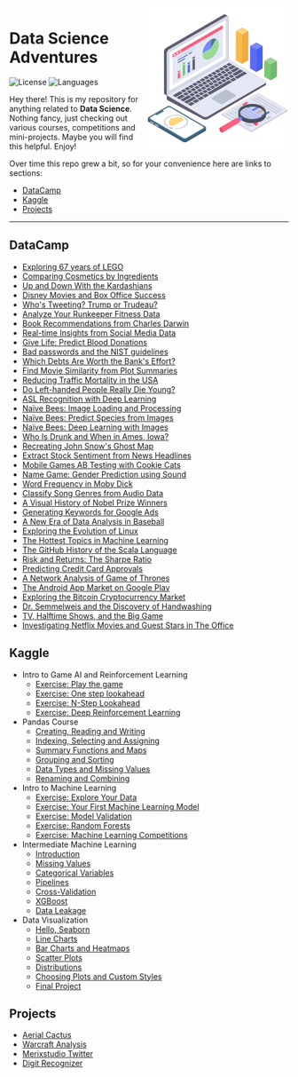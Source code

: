 <img src="header_icon.png" align="right" width="256" alt="header pic"/>

# Data Science Adventures

![License](https://img.shields.io/badge/license-MIT-green)
![Languages](https://img.shields.io/badge/languages-python-lightgrey)

Hey there! This is my repository for anything related to **Data Science**. Nothing fancy, just checking out various courses, competitions and mini-projects. Maybe you will find this helpful. Enjoy!

Over time this repo grew a bit, so for your convenience here are links to sections:

- [DataCamp](#datacamp)
- [Kaggle](#kaggle)
- [Projects](#projects)

---

## DataCamp

- [Exploring 67 years of LEGO](/data_courses/DataCamp/Exploring%2067%20years%20of%20LEGO/notebook.ipynb) 
- [Comparing Cosmetics by Ingredients](/data_courses/DataCamp/Comparing%20Cosmetics%20by%20Ingredients/notebook.ipynb) 
- [Up and Down With the Kardashians](/data_courses/DataCamp/Up%20and%20Down%20With%20the%20Kardashians/notebook.ipynb) 
- [Disney Movies and Box Office Success](/data_courses/DataCamp/Disney%20Movies%20and%20Box%20Office%20Success/notebook.ipynb) 
- [Who's Tweeting? Trump or Trudeau?](/data_courses/DataCamp/Who's%20Tweeting%3F%20Trump%20or%20Trudeau%3F/notebook.ipynb) 
- [Analyze Your Runkeeper Fitness Data](/data_courses/DataCamp/Analyze%20Your%20Runkeeper%20Fitness%20Data/notebook.ipynb) 
- [Book Recommendations from Charles Darwin](/data_courses/DataCamp/Book%20Recommendations%20from%20Charles%20Darwin/notebook.ipynb) 
- [Real-time Insights from Social Media Data](/data_courses/DataCamp/Real-time%20Insights%20from%20Social%20Media%20Data/notebook.ipynb) 
- [Give Life: Predict Blood Donations](/data_courses/DataCamp/Give%20Life:%20Predict%20Blood%20Donations/notebook.ipynb) 
- [Bad passwords and the NIST guidelines](/data_courses/DataCamp/Bad%20passwords%20and%20the%20NIST%20guidelines/notebook.ipynb) 
- [Which Debts Are Worth the Bank's Effort?](/data_courses/DataCamp/Which%20Debts%20Are%20Worth%20the%20Bank's%20Effort%3F/notebook.ipynb) 
- [Find Movie Similarity from Plot Summaries](/data_courses/DataCamp/Find%20Movie%20Similarity%20from%20Plot%20Summaries/notebook.ipynb) 
- [Reducing Traffic Mortality in the USA](/data_courses/DataCamp/Reducing%20Traffic%20Mortality%20in%20the%20USA/notebook.ipynb) 
- [Do Left-handed People Really Die Young?](/data_courses/DataCamp/Do%20Left-handed%20People%20Really%20Die%20Young%3F/notebook.ipynb) 
- [ASL Recognition with Deep Learning](/data_courses/DataCamp/ASL%20Recognition%20with%20Deep%20Learning/notebook.ipynb) 
- [Naïve Bees: Image Loading and Processing](/data_courses/DataCamp/Na%C3%AFve%20Bees:%20Image%20Loading%20and%20Processing/notebook.ipynb) 
- [Naïve Bees: Predict Species from Images](/data_courses/DataCamp/Na%C3%AFve%20Bees:%20Predict%20Species%20from%20Images/notebook.ipynb) 
- [Naïve Bees: Deep Learning with Images](/data_courses/DataCamp/Na%C3%AFve%20Bees:%20Deep%20Learning%20with%20Images/notebook.ipynb) 
- [Who Is Drunk and When in Ames, Iowa?](/data_courses/DataCamp/Who%20Is%20Drunk%20and%20When%20in%20Ames%2C%20Iowa%3F/notebook.ipynb) 
- [Recreating John Snow's Ghost Map](/data_courses/DataCamp/Recreating%20John%20Snow's%20Ghost%20Map/notebook.ipynb) 
- [Extract Stock Sentiment from News Headlines](/data_courses/DataCamp/Extract%20Stock%20Sentiment%20from%20News%20Headlines/notebook.ipynb) 
- [Mobile Games AB Testing with Cookie Cats](/data_courses/DataCamp/Mobile%20Games%20AB%20Testing%20with%20Cookie%20Cats/notebook.ipynb) 
- [Name Game: Gender Prediction using Sound](/data_courses/DataCamp/Name%20Game:%20Gender%20Prediction%20using%20Sound/notebook.ipynb) 
- [Word Frequency in Moby Dick](/data_courses/DataCamp/Word%20Frequency%20in%20Moby%20Dick/notebook.ipynb) 
- [Classify Song Genres from Audio Data](/data_courses/DataCamp/Classify%20Song%20Genres%20from%20Audio%20Data/notebook.ipynb) 
- [A Visual History of Nobel Prize Winners](/data_courses/DataCamp/A%20Visual%20History%20of%20Nobel%20Prize%20Winners/notebook.ipynb) 
- [Generating Keywords for Google Ads](/data_courses/DataCamp/Generating%20Keywords%20for%20Google%20Ads/notebook.ipynb) 
- [A New Era of Data Analysis in Baseball](/data_courses/DataCamp/A%20New%20Era%20of%20Data%20Analysis%20in%20Baseball/notebook.ipynb) 
- [Exploring the Evolution of Linux](/data_courses/DataCamp/Exploring%20the%20Evolution%20of%20Linux/notebook.ipynb) 
- [The Hottest Topics in Machine Learning](/data_courses/DataCamp/The%20Hottest%20Topics%20in%20Machine%20Learning/notebook.ipynb) 
- [The GitHub History of the Scala Language](/data_courses/DataCamp/The%20GitHub%20History%20of%20the%20Scala%20Language/notebook.ipynb) 
- [Risk and Returns: The Sharpe Ratio](/data_courses/DataCamp/Risk%20and%20Returns:%20The%20Sharpe%20Ratio/notebook.ipynb) 
- [Predicting Credit Card Approvals](/data_courses/DataCamp/Predicting%20Credit%20Card%20Approvals/notebook.ipynb) 
- [A Network Analysis of Game of Thrones](/data_courses/DataCamp/A%20Network%20Analysis%20of%20Game%20of%20Thrones/notebook.ipynb) 
- [The Android App Market on Google Play](/data_courses/DataCamp/The%20Android%20App%20Market%20on%20Google%20Play/notebook.ipynb) 
- [Exploring the Bitcoin Cryptocurrency Market](/data_courses/DataCamp/Exploring%20the%20Bitcoin%20Cryptocurrency%20Market/notebook.ipynb) 
- [Dr. Semmelweis and the Discovery of Handwashing](/data_courses/DataCamp/Dr.%20Semmelweis%20and%20the%20Discovery%20of%20Handwashing/notebook.ipynb) 
- [TV, Halftime Shows, and the Big Game](/data_courses/DataCamp/TV%2C%20Halftime%20Shows%2C%20and%20the%20Big%20Game/notebook.ipynb) 
- [Investigating Netflix Movies and Guest Stars in The Office](/data_courses/DataCamp/Investigating%20Netflix%20Movies%20and%20Guest%20Stars%20in%20The%20Office/notebook.ipynb)

## Kaggle

- Intro to Game AI and Reinforcement Learning
   - [Exercise: Play the game](/data_courses/Kaggle/Intro%20to%20Game%20AI%20and%20Reinforcement%20Learning/exercise-play-the-game.ipynb) 
   - [Exercise: One step lookahead](/data_courses/Kaggle/Intro%20to%20Game%20AI%20and%20Reinforcement%20Learning/exercise-one-step-lookahead.ipynb) 
   - [Exercise: N-Step Lookahead](/data_courses/Kaggle/Intro%20to%20Game%20AI%20and%20Reinforcement%20Learning/exercise-n-step-lookahead.ipynb) 
   - [Exercise: Deep Reinforcement Learning](/data_courses/Kaggle/Intro%20to%20Game%20AI%20and%20Reinforcement%20Learning/exercise-deep-reinforcement-learning.ipynb) 
- Pandas Course
   - [Creating, Reading and Writing](/data_courses/Kaggle/Pandas%20Course/exercise-creating-reading-and-writing.ipynb) 
   - [Indexing, Selecting and Assigning](/data_courses/Kaggle/Pandas%20Course/exercise-indexing-selecting-assigning.ipynb) 
   - [Summary Functions and Maps](/data_courses/Kaggle/Pandas%20Course/exercise-summary-functions-and-maps.ipynb) 
   - [Grouping and Sorting](/data_courses/Kaggle/Pandas%20Course/exercise-grouping-and-sorting.ipynb) 
   - [Data Types and Missing Values](/data_courses/Kaggle/Pandas%20Course/exercise-data-types-and-missing-values.ipynb) 
   - [Renaming and Combining](/data_courses/Kaggle/Pandas%20Course/exercise-renaming-and-combining.ipynb) 
- Intro to Machine Learning
   - [Exercise: Explore Your Data](/data_courses/Kaggle/Intro%20to%20Machine%20Learning/exercise-explore-your-data.ipynb) 
   - [Exercise: Your First Machine Learning Model](/data_courses/Kaggle/Intro%20to%20Machine%20Learning/exercise-your-first-machine-learning-model.ipynb) 
   - [Exercise: Model Validation](/data_courses/Kaggle/Intro%20to%20Machine%20Learning/exercise-model-validation.ipynb) 
   - [Exercise: Random Forests](/data_courses/Kaggle/Intro%20to%20Machine%20Learning/exercise-random-forests.ipynb) 
   - [Exercise: Machine Learning Competitions](/data_courses/Kaggle/Intro%20to%20Machine%20Learning/exercise-machine-learning-competitions.ipynb) 
- Intermediate Machine Learning
   - [Introduction](/data_courses/Kaggle/Intermediate%20Machine%20Learning/exercise-introduction.ipynb) 
   - [Missing Values](/data_courses/Kaggle/Intermediate%20Machine%20Learning/exercise-missing-values.ipynb) 
   - [Categorical Variables](/data_courses/Kaggle/Intermediate%20Machine%20Learning/exercise-categorical-variables.ipynb) 
   - [Pipelines](/data_courses/Kaggle/Intermediate%20Machine%20Learning/exercise-pipelines.ipynb) 
   - [Cross-Validation](/data_courses/Kaggle/Intermediate%20Machine%20Learning/exercise-cross-validation.ipynb) 
   - [XGBoost](/data_courses/Kaggle/Intermediate%20Machine%20Learning/exercise-xgboost.ipynb) 
   - [Data Leakage](/data_courses/Kaggle/Intermediate%20Machine%20Learning/exercise-data-leakage.ipynb) 
- Data Visualization
   - [Hello, Seaborn](/data_courses/Kaggle/Data%20Visualization/exercise-hello-seaborn.ipynb) 
   - [Line Charts](/data_courses/Kaggle/Data%20Visualization/exercise-line-charts.ipynb) 
   - [Bar Charts and Heatmaps](/data_courses/Kaggle/Data%20Visualization/exercise-bar-charts-and-heatmaps.ipynb) 
   - [Scatter Plots](/data_courses/Kaggle/Data%20Visualization/exercise-scatter-plots.ipynb) 
   - [Distributions](/data_courses/Kaggle/Data%20Visualization/exercise-distributions.ipynb) 
   - [Choosing Plots and Custom Styles](/data_courses/Kaggle/Data%20Visualization/exercise-choosing-plot-types-and-custom-styles.ipynb) 
   - [Final Project](/data_courses/Kaggle/Data%20Visualization/exercise-final-project.ipynb) 

## Projects

- [Aerial Cactus](/projects/aerial_cactus/aerial-cactus.ipynb)
- [Warcraft Analysis](/projects/warcraft_analysis/notebook.ipynb)
- [Merixstudio Twitter](/projects/merixstudio_twitter/notebook.ipynb)
- [Digit Recognizer](/projects/digit_recognizer/notebook.ipynb)
